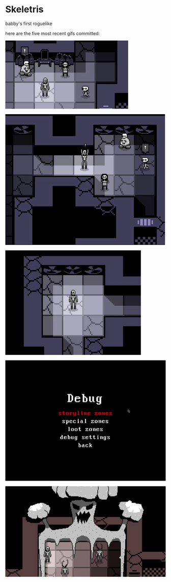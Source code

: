 # Skeletris
babby's first roguelike

here are the five most recent gifs committed:

![224_skul_conversation.gif](gifs/224_skul_conversation.gif?raw=true "224_skul_conversation")

![223_vent_conversation.gif](gifs/223_vent_conversation.gif?raw=true "223_vent_conversation")

![222_vent_decorations.gif](gifs/222_vent_decorations.gif?raw=true "222_vent_decorations")

![221_debug_menu.gif](gifs/221_debug_menu.gif?raw=true "221_debug_menu")

![220_cave_horror_death_animations.gif](gifs/220_cave_horror_death_animations.gif?raw=true "220_cave_horror_death_animations")

